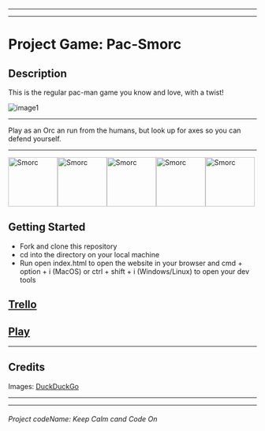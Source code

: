 ***
***
# Project Game: Pac-Smorc

## Description 
This is the regular pac-man game you know and love, with a twist! 

![image1](https://external-content.duckduckgo.com/iu/?u=https%3A%2F%2Fstatic2.thegamerimages.com%2Fwordpress%2Fwp-content%2Fuploads%2F2020%2F03%2FPacmanHeader.jpg&f=1&nofb=1)
***
Play as an Orc an run from the humans, but look up for axes so you can defend yourself. 
***

<img src="https://i.kym-cdn.com/entries/icons/original/000/032/532/smorcthumb.jpg" alt="Smorc" style="height: 100px; width:;"/><img src="https://i.kym-cdn.com/entries/icons/original/000/032/532/smorcthumb.jpg" alt="Smorc" style="height: 100px; width:;"/><img src="https://i.kym-cdn.com/entries/icons/original/000/032/532/smorcthumb.jpg" alt="Smorc" style="height: 100px; width:;"/><img src="https://i.kym-cdn.com/entries/icons/original/000/032/532/smorcthumb.jpg" alt="Smorc" style="height: 100px; width:;"/><img src="https://i.kym-cdn.com/entries/icons/original/000/032/532/smorcthumb.jpg" alt="Smorc" style="height: 100px; width:;"/>

## Getting Started
* Fork and clone this repository
* cd into the directory on your local machine
* Run open index.html to open the website in your browser and cmd + option + i (MacOS) or ctrl + shift + i (Windows/Linux) to open your dev tools

## [Trello](https://trello.com/b/BXABlCAC/pac-smorc)
## [Play](http://ill-mass.surge.sh/)


***
## Credits
Images: [DuckDuckGo](https://duckduckgo.com/)
***
***
 ###### Project codeName: Keep Calm cand Code On

